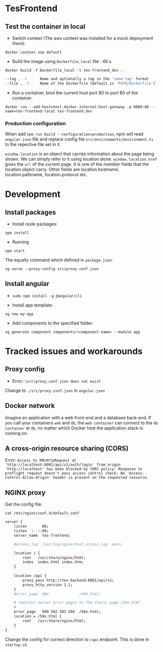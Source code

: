 # TesFrontend

## Test the container in local

- Switch context (The aws context was installed for a mock deployment there):

`docker context use default`

- Build the image using `Dockerfile_local` file : 48 s

`docker build -f Dockerfile_local -t tes-frontend_dev .`

```bash
--tag , -t		Name and optionally a tag in the 'name:tag' format
--file , -f		Name of the Dockerfile (Default is 'PATH/Dockerfile')
```

- Run a container, bind the current host port 80 to port 80 of the container:

`docker run --add-host=host.docker.internal:host-gateway -p 8080:80 --name=tes-frontend-local tes-frontend_dev`

### Production configuration

When add `npm run build --configuration=production`, npm will read `angular.json` file and replace config file `src/environments/environment.ts` to the repective file set in it.

`window.location` is an object that carries information about the page being shown. We can simply refer to it using location alone. `window.location.href` gives the `url` of the current page. It is one of the member fields that the location object carry. Other fields are location.hostname, location.pathname, location.protocol etc.

# Development

## Install packages
- Install node packages:

`npm install`

- Running

`npm start`

The equally command which defined in `package.json`:

`ng serve --proxy-config src/proxy.conf.json`

## Install angular

- `sudo npm install -g @angular/cli`

- Install app template:

`ng new my-app`

- Add components to the specified folder:

`ng generate component components/<component-name> --module app`

# Tracked issues and workarounds
## Proxy config

- Error: `\src\proxy.conf.json does not exist`

Change to `./src/proxy.conf.json` in `angular.json`

## Docker network

Imagine an application with a web front-end and a database back-end. If you call your containers `web` and `db`, the `web container` can connect to the `db container` at `db`, no matter which Docker host the application stack is running on.

## A cross-origin resource sharing (CORS)

Error: `Access to XMLHttpRequest at 'http://localhost:8001/api/v1/auth/login' from origin 'http://localhost' has been blocked by CORS policy: Response to preflight request doesn't pass access control check: No 'Access-Control-Allow-Origin' header is present on the requested resource.`

## NGINX proxy

Get the config file:

`cat /etc/nginx/conf.d/default.conf`

``` bash
server {
    listen       80;
    listen  [::]:80;
    server_name  tes-frontend;

    #access_log  /var/log/nginx/host.access.log  main;

    location / {
        root   /usr/share/nginx/html;
        index  index.html index.htm;
    }
    
    location /api {
        proxy_pass http://tes-backend:8001/api/v1;
        proxy_http_version 1.1;
    }
    #error_page  404              /404.html;

    # redirect server error pages to the static page /50x.html
    #
    error_page   500 502 503 504  /50x.html;
    location = /50x.html {
        root   /usr/share/nginx/html;
    }
}
```

Change the config for correct direction to `/api` endpoint. This is done in `startup.sh`.


